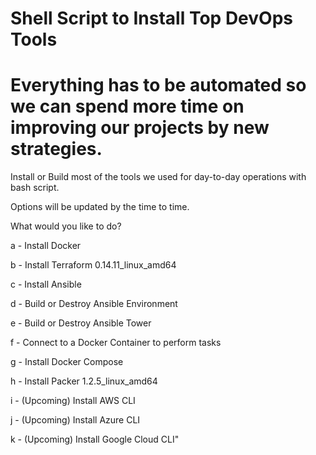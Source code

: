 # Shell Script to Install Top DevOps Tools

# Everything has to be automated so we can spend more time on improving our projects by new strategies.

Install or Build most of the tools we used for day-to-day operations with bash script.

Options will be updated by the time to time.


What would you like to do?

   a - Install Docker
   
   b - Install Terraform 0.14.11_linux_amd64
   
   c - Install Ansible
   
   d - Build or Destroy Ansible Environment
   
   e - Build or Destroy Ansible Tower
   
   f - Connect to a Docker Container to perform tasks
   
   g - Install Docker Compose
   
   h - Install Packer 1.2.5_linux_amd64
   
   i - (Upcoming) Install AWS CLI
   
   j - (Upcoming) Install Azure CLI
   
   k - (Upcoming) Install Google Cloud CLI"

